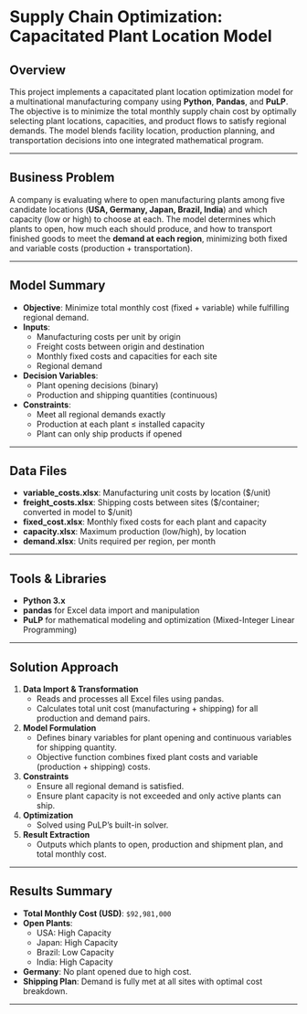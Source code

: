 # Supply Chain Optimization: Capacitated Plant Location Model

## Overview

This project implements a capacitated plant location optimization model for a multinational manufacturing company using **Python**, **Pandas**, and **PuLP**. The objective is to minimize the total monthly supply chain cost by optimally selecting plant locations, capacities, and product flows to satisfy regional demands. The model blends facility location, production planning, and transportation decisions into one integrated mathematical program.

---

## Business Problem

A company is evaluating where to open manufacturing plants among five candidate locations (**USA, Germany, Japan, Brazil, India**) and which capacity (low or high) to choose at each. The model determines which plants to open, how much each should produce, and how to transport finished goods to meet the **demand at each region**, minimizing both fixed and variable costs (production + transportation).

---

## Model Summary

- **Objective**: Minimize total monthly cost (fixed + variable) while fulfilling regional demand.
- **Inputs**:
  - Manufacturing costs per unit by origin
  - Freight costs between origin and destination
  - Monthly fixed costs and capacities for each site
  - Regional demand
- **Decision Variables**:
  - Plant opening decisions (binary)
  - Production and shipping quantities (continuous)
- **Constraints**:
  - Meet all regional demands exactly
  - Production at each plant ≤ installed capacity
  - Plant can only ship products if opened

---

## Data Files

- **variable_costs.xlsx**: Manufacturing unit costs by location ($/unit)
- **freight_costs.xlsx**: Shipping costs between sites ($/container; converted in model to $/unit)
- **fixed_cost.xlsx**: Monthly fixed costs for each plant and capacity
- **capacity.xlsx**: Maximum production (low/high), by location
- **demand.xlsx**: Units required per region, per month

---

## Tools & Libraries

- **Python 3.x**
- **pandas** for Excel data import and manipulation
- **PuLP** for mathematical modeling and optimization (Mixed-Integer Linear Programming)


---

## Solution Approach

1. **Data Import & Transformation**
    - Reads and processes all Excel files using pandas.
    - Calculates total unit cost (manufacturing + shipping) for all production and demand pairs.
2. **Model Formulation**
    - Defines binary variables for plant opening and continuous variables for shipping quantity.
    - Objective function combines fixed plant costs and variable (production + shipping) costs.
3. **Constraints**
    - Ensure all regional demand is satisfied.
    - Ensure plant capacity is not exceeded and only active plants can ship.
4. **Optimization**
    - Solved using PuLP’s built-in solver.
5. **Result Extraction**
    - Outputs which plants to open, production and shipment plan, and total monthly cost.

---

## Results Summary

- **Total Monthly Cost (USD)**: `$92,981,000`
- **Open Plants**:
    - USA: High Capacity
    - Japan: High Capacity
    - Brazil: Low Capacity
    - India: High Capacity
- **Germany**: No plant opened due to high cost.
- **Shipping Plan**: Demand is fully met at all sites with optimal cost breakdown.

---

